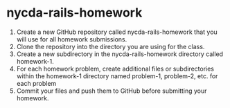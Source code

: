 # nycda-rails-homework
1. Create a new GitHub repository called nycda-rails-homework that you will use for all homework submissions.
2. Clone the repository into the directory you are using for the class.
3. Create a new subdirectory in the nycda-rails-homework directory called homework-1.
4. For each homework problem, create additional files or subdirectories within the homework-1 directory named problem-1, problem-2, etc. for each problem
5. Commit your files and push them to GitHub before submitting your homework.
